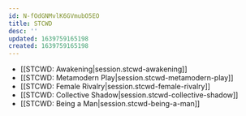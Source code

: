 ```yaml
---
id: N-fOdGNMvlK6GVmubO5EO
title: STCWD
desc: ''
updated: 1639759165198
created: 1639759165198
---
```


- [[STCWD:  Awakening|session.stcwd-awakening]]
- [[STCWD:  Metamodern Play|session.stcwd-metamodern-play]]
- [[STCWD:  Female Rivalry|session.stcwd-female-rivalry]]
- [[STCWD:  Collective Shadow|session.stcwd-collective-shadow]]
- [[STCWD:  Being a Man|session.stcwd-being-a-man]]
